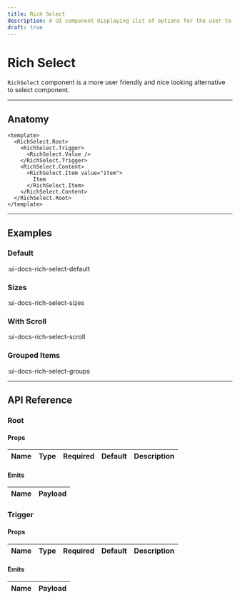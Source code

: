 ```yaml
---
title: Rich Select
description: A UI component displaying ilst of options for the user to pick from.
draft: true
---
```


# Rich Select

`RichSelect` component is a more user friendly and nice looking alternative to select component.

___

## Anatomy

```vue
<template>
  <RichSelect.Root>
    <RichSelect.Trigger>
      <RichSelect.Value />
    </RichSelect.Trigger>
    <RichSelect.Content>
      <RichSelect.Item value="item">
        Item
      </RichSelect.Item>
    </RichSelect.Content>
  </RichSelect.Root>
</template>
```
___

## Examples

### Default

:ui-docs-rich-select-default

### Sizes

:ui-docs-rich-select-sizes

### With Scroll

:ui-docs-rich-select-scroll

### Grouped Items

:ui-docs-rich-select-groups

___

## API Reference

### Root

#### Props

| Name | Type | Required | Default | Description |
|------|------|----------|---------|-------------|

#### Emits

| Name | Payload |
|------|---------|

### Trigger

#### Props

| Name | Type | Required | Default | Description |
|------|------|----------|---------|-------------|

#### Emits

| Name | Payload |
|------|---------|
